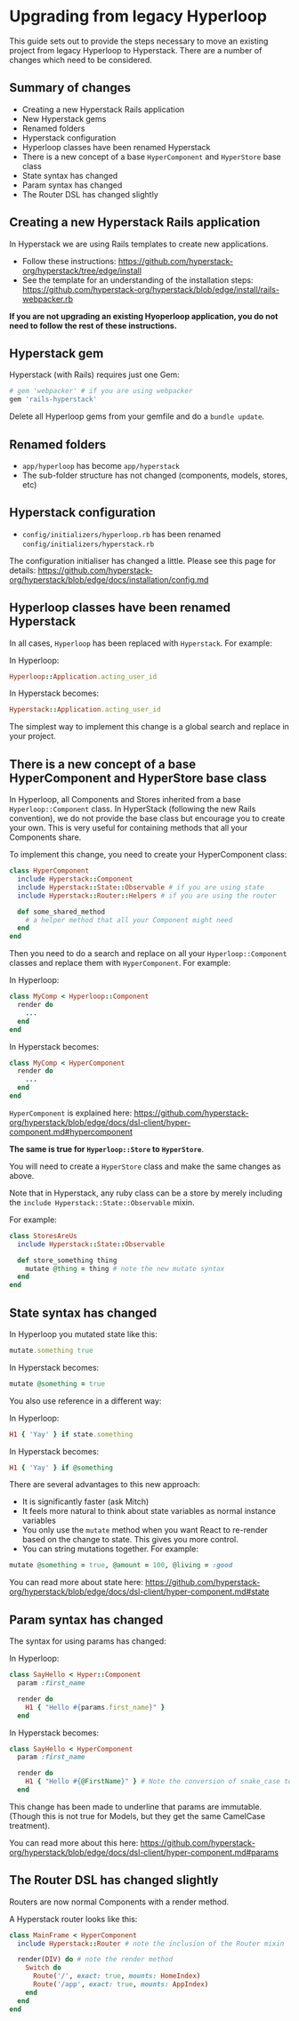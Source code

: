# Upgrading from legacy Hyperloop

This guide sets out to provide the steps necessary to move an existing project from legacy Hyperloop to Hyperstack. There are a number of changes which need to be considered.

## Summary of changes

+ Creating a new Hyperstack Rails application
+ New Hyperstack gems
+ Renamed folders
+ Hyperstack configuration
+ Hyperloop classes have been renamed Hyperstack
+ There is a new concept of a base `HyperComponent` and `HyperStore` base class
+ State syntax has changed
+ Param syntax has changed
+ The Router DSL has changed slightly

## Creating a new Hyperstack Rails application

In Hyperstack we are using Rails templates to create new applications.

+ Follow these instructions: https://github.com/hyperstack-org/hyperstack/tree/edge/install
+ See the template for an understanding of the installation steps: https://github.com/hyperstack-org/hyperstack/blob/edge/install/rails-webpacker.rb

**If you are not upgrading an existing Hyoperloop application, you do not need to follow the rest of these instructions.**

## Hyperstack gem

Hyperstack (with Rails) requires just one Gem:

```ruby
# gem 'webpacker' # if you are using webpacker
gem 'rails-hyperstack'
```

Delete all Hyperloop gems from your gemfile and do a `bundle update`.

## Renamed folders

+ `app/hyperloop` has become `app/hyperstack`
+ The sub-folder structure has not changed (components, models, stores, etc)

## Hyperstack configuration

+ `config/initializers/hyperloop.rb` has been renamed `config/initializers/hyperstack.rb`

The configuration initialiser has changed a little. Please see this page for details: https://github.com/hyperstack-org/hyperstack/blob/edge/docs/installation/config.md

## Hyperloop classes have been renamed Hyperstack

In all cases, `Hyperloop` has been replaced with `Hyperstack`. For example:

In Hyperloop:

```ruby
Hyperloop::Application.acting_user_id
```
In Hyperstack becomes:

```ruby
Hyperstack::Application.acting_user_id
```

The simplest way to implement this change is a global search and replace in your project.

## There is a new concept of a base HyperComponent and HyperStore base class

In Hyperloop, all Components and Stores inherited from a base `Hyperloop::Component` class. In HyperStack (following the new Rails convention), we do not provide the base class but encourage you to create your own. This is very useful for containing methods that all your Components share.

To implement this change, you need to create your HyperComponent class:

```ruby
class HyperComponent
  include Hyperstack::Component
  include Hyperstack::State::Observable # if you are using state
  include Hyperstack::Router::Helpers # if you are using the router

  def some_shared_method
    # a helper method that all your Component might need
  end
end
```

Then you need to do a search and replace on all your `Hyperloop::Component` classes and replace them with `HyperComponent`. For example:

In Hyperloop:

```ruby
class MyComp < Hyperloop::Component
  render do
    ...
  end
end
```

In Hyperstack becomes:

```ruby
class MyComp < HyperComponent
  render do
    ...
  end
end
```

`HyperComponent` is explained here: https://github.com/hyperstack-org/hyperstack/blob/edge/docs/dsl-client/hyper-component.md#hypercomponent


**The same is true for `Hyperloop::Store` to `HyperStore`**.

You will need to create a `HyperStore` class and make the same changes as above.

Note that in Hyperstack, any ruby class can be a store by merely including the `include Hyperstack::State::Observable` mixin.

For example:

```ruby
class StoresAreUs
  include Hyperstack::State::Observable

  def store_something thing
    mutate @thing = thing # note the new mutate syntax
  end
end
```

## State syntax has changed

In Hyperloop you mutated state like this:

```ruby
mutate.something true
```

In Hyperstack becomes:

```ruby
mutate @something = true
```

You also use reference in a different way:

In Hyperloop:

```ruby
H1 { 'Yay' } if state.something
```

In Hyperstack becomes:

```ruby
H1 { 'Yay' } if @something
```

There are several advantages to this new approach:

+ It is significantly faster (ask Mitch)
+ It feels more natural to think about state variables as normal instance variables
+ You only use the `mutate` method when you want React to re-render based on the change to state. This gives you more control.
+ You can string mutations together. For example:

```ruby
mutate @something = true, @amount = 100, @living = :good
```

You can read more about state here: https://github.com/hyperstack-org/hyperstack/blob/edge/docs/dsl-client/hyper-component.md#state

## Param syntax has changed

The syntax for using params has changed:

In Hyperloop:

```ruby
class SayHello < Hyper::Component
  param :first_name

  render do
    H1 { "Hello #{params.first_name}" }
  end
```

In Hyperstack becomes:

```ruby
class SayHello < HyperComponent
  param :first_name

  render do
    H1 { "Hello #{@FirstName}" } # Note the conversion of snake_case to CamelCase
  end
```

This change has been made to underline that params are immutable. (Though this is not true for Models, but they get the same CamelCase treatment).

You can read more about this here: https://github.com/hyperstack-org/hyperstack/blob/edge/docs/dsl-client/hyper-component.md#params

## The Router DSL has changed slightly

Routers are now normal Components with a render method.

A Hyperstack router looks like this:

```ruby
class MainFrame < HyperComponent
  include Hyperstack::Router # note the inclusion of the Router mixin

  render(DIV) do # note the render method
    Switch do
      Route('/', exact: true, mounts: HomeIndex)
      Route('/app', exact: true, mounts: AppIndex)
    end
  end
end
```
